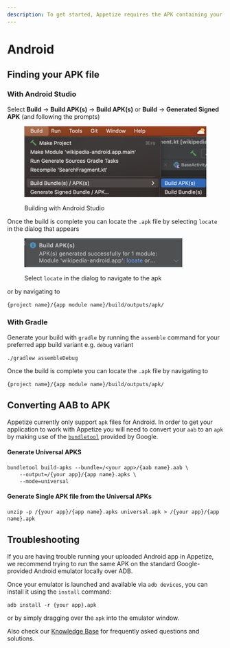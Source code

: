 ```yaml
---
description: To get started, Appetize requires the APK containing your application.
---
```


# Android

## Finding your APK file

### With Android Studio

Select **Build** -> **Build APK(s)** -> **Build APK(s)** or **Build** -> **Generated Signed APK** (and following the prompts)

<figure><img src="../../.gitbook/assets/image (3) (1) (1).png" alt="" width="563"><figcaption><p>Building with Android Studio</p></figcaption></figure>

Once the build is complete you can locate the `.apk` file by selecting `locate` in the dialog that appears

<figure><img src="../../.gitbook/assets/Screenshot 2023-05-02 at 15.07.06.png" alt="" width="368"><figcaption><p>Select <code>locate</code> in the dialog to navigate to the apk</p></figcaption></figure>

or by navigating to&#x20;

```
{project name}/{app module name}/build/outputs/apk/
```

### With Gradle

Generate your build with `gradle` by running the `assemble` command for your preferred app build variant e.g. `debug` variant

```shell-session
./gradlew assembleDebug
```

Once the build is complete you can locate the `.apk` file by navigating to&#x20;

```
{project name}/{app module name}/build/outputs/apk/
```

## Converting AAB to APK

Appetize currently only support `apk` files for Android. In order to get your application to work with Appetize you will need to convert your `aab` to an `apk` by making use of the [`bundletool`](https://developer.android.com/tools/bundletool) provided by Google.

#### Generate Universal APKS

```shell-session
bundletool build-apks --bundle=/<your app>/{aab name}.aab \
    --output=/{your app}/{app name}.apks \
    --mode=universal
```

#### Generate Single APK file from the Universal APKs

```
unzip -p /{your app}/{app name}.apks universal.apk > /{your app}/{app name}.apk
```

## Troubleshooting

If you are having trouble running your uploaded Android app in Appetize, we recommend trying to run the same APK on the standard Google-provided Android emulator locally over ADB.&#x20;

Once your emulator is launched and available via `adb devices`, you can install it using the `install` command:

```
adb install -r {your app}.apk
```

or by simply dragging over the `apk` into the emulator window.

Also check our [Knowledge Base](https://support.appetize.io/) for frequently asked questions and solutions.
